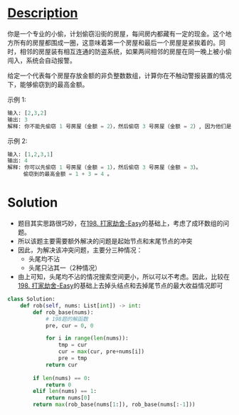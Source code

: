 # [Description](https://leetcode-cn.com/problems/house-robber-ii)
你是一个专业的小偷，计划偷窃沿街的房屋，每间房内都藏有一定的现金。这个地方所有的房屋都围成一圈，这意味着第一个房屋和最后一个房屋是紧挨着的。同时，相邻的房屋装有相互连通的防盗系统，如果两间相邻的房屋在同一晚上被小偷闯入，系统会自动报警。

给定一个代表每个房屋存放金额的非负整数数组，计算你在不触动警报装置的情况下，能够偷窃到的最高金额。

示例 1:
```python
输入: [2,3,2]
输出: 3
解释: 你不能先偷窃 1 号房屋（金额 = 2），然后偷窃 3 号房屋（金额 = 2）, 因为他们是相邻的。
```
示例 2:
```python
输入: [1,2,3,1]
输出: 4
解释: 你可以先偷窃 1 号房屋（金额 = 1），然后偷窃 3 号房屋（金额 = 3）。
     偷窃到的最高金额 = 1 + 3 = 4 。
```


# Solution
- 题目其实思路很巧妙，在[198. 打家劫舍-Easy](198.%20打家劫舍-Easy.md)的基础上，考虑了成环数组的问题。
- 所以该题主要需要额外解决的问题是起始节点和末尾节点的冲突
- 因此，为解决该冲突问题，主要分三种情况：
	- 头尾均不沾
	- 头尾只沾其一（2种情况）
- 由上可知，头尾均不沾的情况搜索空间更小，所以可以不考虑。因此，比较在[198. 打家劫舍-Easy](198.%20打家劫舍-Easy.md)的基础上去掉头结点和去掉尾节点的最大收益情况即可
```python
class Solution:
    def rob(self, nums: List[int]) -> int:
        def rob_base(nums):
			# 198题的解函数
            pre, cur = 0, 0

            for i in range(len(nums)):
                tmp = cur
                cur = max(cur, pre+nums[i])
                pre = tmp            
            return cur
            
        if len(nums) == 0:
            return 0
        elif len(nums) == 1:
            return nums[0]
        return max(rob_base(nums[1:]), rob_base(nums[:-1]))
        
```